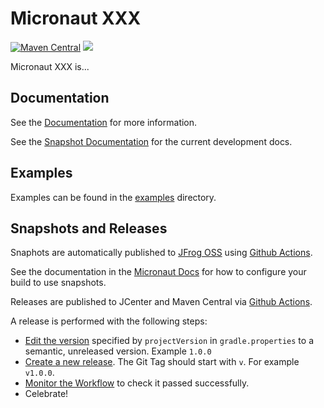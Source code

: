 # Micronaut XXX

[![Maven Central](https://img.shields.io/maven-central/v/io.micronaut.xxx/micronaut-xxx.svg?label=Maven%20Central)](https://search.maven.org/search?q=g:%22io.micronaut.xxx%22%20AND%20a:%22micronaut-xxx%22)
[![](https://github.com/micronaut-projects/micronaut-xxx/workflows/Java%20CI/badge.svg)](https://github.com/micronaut-projects/micronaut-xxx/actions)

Micronaut XXX is...

## Documentation

See the [Documentation](https://micronaut-projects.github.io/micronaut-xxx/latest/guide/) for more information. 

See the [Snapshot Documentation](https://micronaut-projects.github.io/micronaut-xxx/snapshot/guide/) for the current development docs.

## Examples

Examples can be found in the [examples](https://github.com/micronaut-projects/micronaut-xxx/tree/master/examples) directory.

## Snapshots and Releases

Snaphots are automatically published to [JFrog OSS](https://oss.jfrog.org/artifactory/oss-snapshot-local/) using [Github Actions](https://github.com/micronaut-projects/micronaut-xxx/actions).

See the documentation in the [Micronaut Docs](https://docs.micronaut.io/latest/guide/index.html#usingsnapshots) for how to configure your build to use snapshots.

Releases are published to JCenter and Maven Central via [Github Actions](https://github.com/micronaut-projects/micronaut-xxx/actions).

A release is performed with the following steps:

* [Edit the version](https://github.com/micronaut-projects/micronaut-xxx/edit/master/gradle.properties) specified by `projectVersion` in `gradle.properties` to a semantic, unreleased version. Example `1.0.0`
* [Create a new release](https://github.com/micronaut-projects/micronaut-xxx/releases/new). The Git Tag should start with `v`. For example `v1.0.0`.
* [Monitor the Workflow](https://github.com/micronaut-projects/micronaut-xxx/actions?query=workflow%3ARelease) to check it passed successfully.
* Celebrate!
